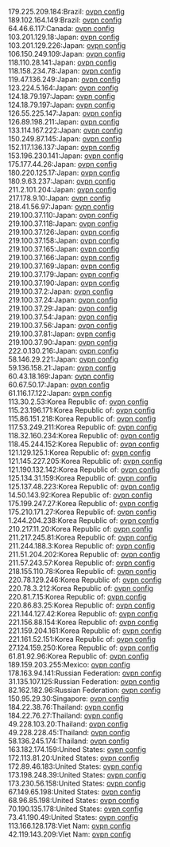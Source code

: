 179.225.209.184:Brazil: [ovpn config](vpn/179_225_209_184.ovpn)  
189.102.164.149:Brazil: [ovpn config](vpn/189_102_164_149.ovpn)  
64.46.6.117:Canada: [ovpn config](vpn/64_46_6_117.ovpn)  
103.201.129.18:Japan: [ovpn config](vpn/103_201_129_18.ovpn)  
103.201.129.226:Japan: [ovpn config](vpn/103_201_129_226.ovpn)  
106.150.249.109:Japan: [ovpn config](vpn/106_150_249_109.ovpn)  
118.110.28.141:Japan: [ovpn config](vpn/118_110_28_141.ovpn)  
118.158.234.78:Japan: [ovpn config](vpn/118_158_234_78.ovpn)  
119.47.136.249:Japan: [ovpn config](vpn/119_47_136_249.ovpn)  
123.224.5.164:Japan: [ovpn config](vpn/123_224_5_164.ovpn)  
124.18.79.197:Japan: [ovpn config](vpn/124_18_79_197.ovpn)  
124.18.79.197:Japan: [ovpn config](vpn/124_18_79_197.ovpn)  
126.55.225.147:Japan: [ovpn config](vpn/126_55_225_147.ovpn)  
126.89.198.211:Japan: [ovpn config](vpn/126_89_198_211.ovpn)  
133.114.167.222:Japan: [ovpn config](vpn/133_114_167_222.ovpn)  
150.249.87.145:Japan: [ovpn config](vpn/150_249_87_145.ovpn)  
152.117.136.137:Japan: [ovpn config](vpn/152_117_136_137.ovpn)  
153.196.230.141:Japan: [ovpn config](vpn/153_196_230_141.ovpn)  
175.177.44.26:Japan: [ovpn config](vpn/175_177_44_26.ovpn)  
180.220.125.17:Japan: [ovpn config](vpn/180_220_125_17.ovpn)  
180.9.63.237:Japan: [ovpn config](vpn/180_9_63_237.ovpn)  
211.2.101.204:Japan: [ovpn config](vpn/211_2_101_204.ovpn)  
217.178.9.10:Japan: [ovpn config](vpn/217_178_9_10.ovpn)  
218.41.56.97:Japan: [ovpn config](vpn/218_41_56_97.ovpn)  
219.100.37.110:Japan: [ovpn config](vpn/219_100_37_110.ovpn)  
219.100.37.118:Japan: [ovpn config](vpn/219_100_37_118.ovpn)  
219.100.37.126:Japan: [ovpn config](vpn/219_100_37_126.ovpn)  
219.100.37.158:Japan: [ovpn config](vpn/219_100_37_158.ovpn)  
219.100.37.165:Japan: [ovpn config](vpn/219_100_37_165.ovpn)  
219.100.37.166:Japan: [ovpn config](vpn/219_100_37_166.ovpn)  
219.100.37.169:Japan: [ovpn config](vpn/219_100_37_169.ovpn)  
219.100.37.179:Japan: [ovpn config](vpn/219_100_37_179.ovpn)  
219.100.37.190:Japan: [ovpn config](vpn/219_100_37_190.ovpn)  
219.100.37.2:Japan: [ovpn config](vpn/219_100_37_2.ovpn)  
219.100.37.24:Japan: [ovpn config](vpn/219_100_37_24.ovpn)  
219.100.37.29:Japan: [ovpn config](vpn/219_100_37_29.ovpn)  
219.100.37.54:Japan: [ovpn config](vpn/219_100_37_54.ovpn)  
219.100.37.56:Japan: [ovpn config](vpn/219_100_37_56.ovpn)  
219.100.37.81:Japan: [ovpn config](vpn/219_100_37_81.ovpn)  
219.100.37.90:Japan: [ovpn config](vpn/219_100_37_90.ovpn)  
222.0.130.216:Japan: [ovpn config](vpn/222_0_130_216.ovpn)  
58.146.29.221:Japan: [ovpn config](vpn/58_146_29_221.ovpn)  
59.136.158.21:Japan: [ovpn config](vpn/59_136_158_21.ovpn)  
60.43.18.169:Japan: [ovpn config](vpn/60_43_18_169.ovpn)  
60.67.50.17:Japan: [ovpn config](vpn/60_67_50_17.ovpn)  
61.116.17.122:Japan: [ovpn config](vpn/61_116_17_122.ovpn)  
113.30.2.53:Korea Republic of: [ovpn config](vpn/113_30_2_53.ovpn)  
115.23.196.171:Korea Republic of: [ovpn config](vpn/115_23_196_171.ovpn)  
115.86.151.218:Korea Republic of: [ovpn config](vpn/115_86_151_218.ovpn)  
117.53.249.211:Korea Republic of: [ovpn config](vpn/117_53_249_211.ovpn)  
118.32.160.234:Korea Republic of: [ovpn config](vpn/118_32_160_234.ovpn)  
118.45.244.152:Korea Republic of: [ovpn config](vpn/118_45_244_152.ovpn)  
121.129.125.1:Korea Republic of: [ovpn config](vpn/121_129_125_1.ovpn)  
121.145.227.205:Korea Republic of: [ovpn config](vpn/121_145_227_205.ovpn)  
121.190.132.142:Korea Republic of: [ovpn config](vpn/121_190_132_142.ovpn)  
125.134.31.159:Korea Republic of: [ovpn config](vpn/125_134_31_159.ovpn)  
125.137.48.223:Korea Republic of: [ovpn config](vpn/125_137_48_223.ovpn)  
14.50.143.92:Korea Republic of: [ovpn config](vpn/14_50_143_92.ovpn)  
175.199.247.27:Korea Republic of: [ovpn config](vpn/175_199_247_27.ovpn)  
175.210.171.27:Korea Republic of: [ovpn config](vpn/175_210_171_27.ovpn)  
1.244.204.238:Korea Republic of: [ovpn config](vpn/1_244_204_238.ovpn)  
210.217.11.20:Korea Republic of: [ovpn config](vpn/210_217_11_20.ovpn)  
211.217.245.81:Korea Republic of: [ovpn config](vpn/211_217_245_81.ovpn)  
211.244.188.3:Korea Republic of: [ovpn config](vpn/211_244_188_3.ovpn)  
211.51.204.202:Korea Republic of: [ovpn config](vpn/211_51_204_202.ovpn)  
211.57.243.57:Korea Republic of: [ovpn config](vpn/211_57_243_57.ovpn)  
218.155.110.78:Korea Republic of: [ovpn config](vpn/218_155_110_78.ovpn)  
220.78.129.246:Korea Republic of: [ovpn config](vpn/220_78_129_246.ovpn)  
220.78.3.212:Korea Republic of: [ovpn config](vpn/220_78_3_212.ovpn)  
220.81.7.15:Korea Republic of: [ovpn config](vpn/220_81_7_15.ovpn)  
220.86.83.25:Korea Republic of: [ovpn config](vpn/220_86_83_25.ovpn)  
221.144.127.42:Korea Republic of: [ovpn config](vpn/221_144_127_42.ovpn)  
221.156.88.154:Korea Republic of: [ovpn config](vpn/221_156_88_154.ovpn)  
221.159.204.161:Korea Republic of: [ovpn config](vpn/221_159_204_161.ovpn)  
221.161.52.151:Korea Republic of: [ovpn config](vpn/221_161_52_151.ovpn)  
27.124.159.250:Korea Republic of: [ovpn config](vpn/27_124_159_250.ovpn)  
61.81.92.96:Korea Republic of: [ovpn config](vpn/61_81_92_96.ovpn)  
189.159.203.255:Mexico: [ovpn config](vpn/189_159_203_255.ovpn)  
178.163.94.141:Russian Federation: [ovpn config](vpn/178_163_94_141.ovpn)  
31.135.107.125:Russian Federation: [ovpn config](vpn/31_135_107_125.ovpn)  
82.162.182.96:Russian Federation: [ovpn config](vpn/82_162_182_96.ovpn)  
150.95.29.30:Singapore: [ovpn config](vpn/150_95_29_30.ovpn)  
184.22.38.76:Thailand: [ovpn config](vpn/184_22_38_76.ovpn)  
184.22.76.27:Thailand: [ovpn config](vpn/184_22_76_27.ovpn)  
49.228.103.20:Thailand: [ovpn config](vpn/49_228_103_20.ovpn)  
49.228.228.45:Thailand: [ovpn config](vpn/49_228_228_45.ovpn)  
58.136.245.174:Thailand: [ovpn config](vpn/58_136_245_174.ovpn)  
163.182.174.159:United States: [ovpn config](vpn/163_182_174_159.ovpn)  
172.113.81.20:United States: [ovpn config](vpn/172_113_81_20.ovpn)  
172.89.46.183:United States: [ovpn config](vpn/172_89_46_183.ovpn)  
173.198.248.39:United States: [ovpn config](vpn/173_198_248_39.ovpn)  
173.230.56.158:United States: [ovpn config](vpn/173_230_56_158.ovpn)  
67.149.65.198:United States: [ovpn config](vpn/67_149_65_198.ovpn)  
68.96.85.198:United States: [ovpn config](vpn/68_96_85_198.ovpn)  
70.190.135.178:United States: [ovpn config](vpn/70_190_135_178.ovpn)  
73.41.190.49:United States: [ovpn config](vpn/73_41_190_49.ovpn)  
113.166.128.178:Viet Nam: [ovpn config](vpn/113_166_128_178.ovpn)  
42.119.143.209:Viet Nam: [ovpn config](vpn/42_119_143_209.ovpn)  

